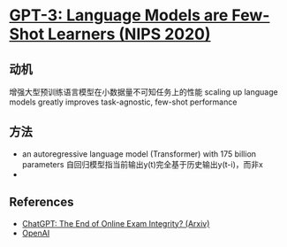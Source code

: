 # [GPT-3: Language Models are Few-Shot Learners (NIPS 2020)](https://drive.google.com/file/d/1vMkMurPFQYrGednPe8So80hufMKdw92E/view?usp=drivesdk)
## 动机
增强大型预训练语言模型在小数据量不可知任务上的性能
scaling up language models greatly improves task-agnostic,
few-shot performance

## 方法
- an autoregressive language model (Transformer) with 175 billion
parameters 自回归模型指当前输出y(t)完全基于历史输出y(t-i)，而非x
- 

## References
- [ChatGPT: The End of Online Exam Integrity? (Arxiv)](https://arxiv.org/abs/2212.09292)
- [OpenAI](https://openai.com/blog/chatgpt/)